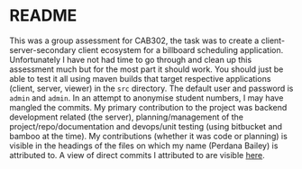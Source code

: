 # README #

This was a group assessment for CAB302, the task was to create a client-server-secondary client ecosystem for a billboard scheduling application. Unfortunately I have not had time to go through and clean up this assessment much but for the most part it should work. You should just be able to test it all using maven builds that target respective applications (client, server, viewer) in the `src` directory. The default user and password is `admin` and `admin`. In an attempt to anonymise student numbers, I may have mangled the commits. My primary contribution to the project was backend development related (the server), planning/management of the project/repo/documentation and devops/unit testing (using bitbucket and bamboo at the time). My contributions (whether it was code or planning) is visible in the headings of the files on which my name (Perdana Bailey) is attributed to. A view of direct commits I attributed to are visible [here](https://github.com/audibailey/cab302-enterprisebillboard/commits?author=audibailey).
